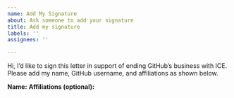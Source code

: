 ```yaml
---
name: Add My Signature
about: Ask someone to add your signature
title: Add my signature
labels: ''
assignees: ''

---
```


Hi, I’d like to sign this letter in support of ending GitHub’s business with ICE. Please add my name, GitHub username, and affiliations as shown below.

**Name:** 
**Affiliations (optional):** 

<!--
(Examples of affiliations are organizations you work for or with, projects you contribute to, and/or anything else that feels appropriate for you.)
--!>

